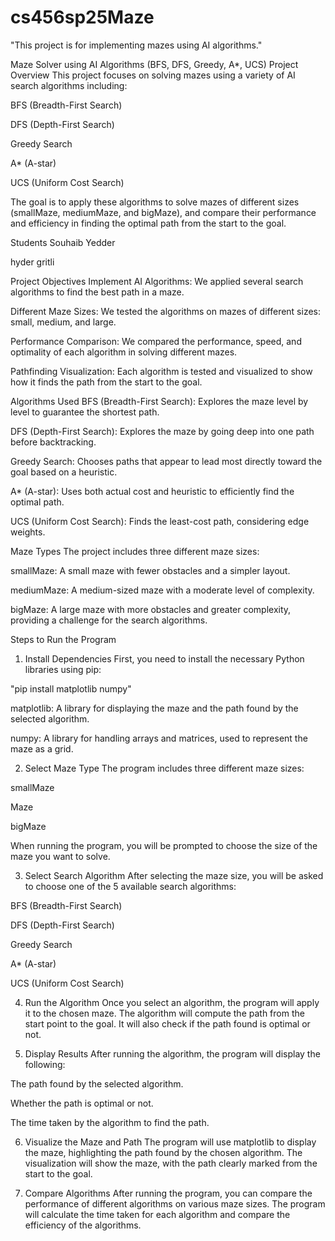 # cs456sp25Maze
"This project is for implementing mazes using AI algorithms."

Maze Solver using AI Algorithms (BFS, DFS, Greedy, A*, UCS)
Project Overview
This project focuses on solving mazes using a variety of AI search algorithms including:

BFS (Breadth-First Search)

DFS (Depth-First Search)

Greedy Search

A* (A-star)

UCS (Uniform Cost Search)

The goal is to apply these algorithms to solve mazes of different sizes (smallMaze, mediumMaze, and bigMaze), and compare their performance and efficiency in finding the optimal path from the start to the goal.

Students
Souhaib Yedder

hyder gritli

Project Objectives
Implement AI Algorithms: We applied several search algorithms to find the best path in a maze.

Different Maze Sizes: We tested the algorithms on mazes of different sizes: small, medium, and large.

Performance Comparison: We compared the performance, speed, and optimality of each algorithm in solving different mazes.

Pathfinding Visualization: Each algorithm is tested and visualized to show how it finds the path from the start to the goal.

Algorithms Used
BFS (Breadth-First Search): Explores the maze level by level to guarantee the shortest path.

DFS (Depth-First Search): Explores the maze by going deep into one path before backtracking.

Greedy Search: Chooses paths that appear to lead most directly toward the goal based on a heuristic.

A* (A-star): Uses both actual cost and heuristic to efficiently find the optimal path.

UCS (Uniform Cost Search): Finds the least-cost path, considering edge weights.

Maze Types
The project includes three different maze sizes:

smallMaze: A small maze with fewer obstacles and a simpler layout.

mediumMaze: A medium-sized maze with a moderate level of complexity.

bigMaze: A large maze with more obstacles and greater complexity, providing a challenge for the search algorithms.

Steps to Run the Program
1. Install Dependencies
First, you need to install the necessary Python libraries using pip:


"pip install matplotlib numpy"


matplotlib: A library for displaying the maze and the path found by the selected algorithm.

numpy: A library for handling arrays and matrices, used to represent the maze as a grid.

2. Select Maze Type
The program includes three different maze sizes:

smallMaze

Maze

bigMaze

When running the program, you will be prompted to choose the size of the maze you want to solve.

3. Select Search Algorithm
After selecting the maze size, you will be asked to choose one of the 5 available search algorithms:

BFS (Breadth-First Search)

DFS (Depth-First Search)

Greedy Search

A* (A-star)

UCS (Uniform Cost Search)

4. Run the Algorithm
Once you select an algorithm, the program will apply it to the chosen maze. The algorithm will compute the path from the start point to the goal. It will also check if the path found is optimal or not.

5. Display Results
After running the algorithm, the program will display the following:

The path found by the selected algorithm.

Whether the path is optimal or not.

The time taken by the algorithm to find the path.

6. Visualize the Maze and Path
The program will use matplotlib to display the maze, highlighting the path found by the chosen algorithm. The visualization will show the maze, with the path clearly marked from the start to the goal.

7. Compare Algorithms
After running the program, you can compare the performance of different algorithms on various maze sizes. The program will calculate the time taken for each algorithm and compare the efficiency of the algorithms.
